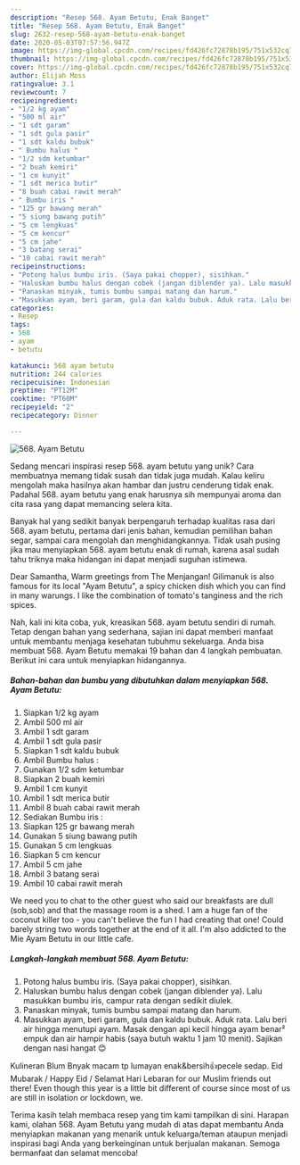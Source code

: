 ```yaml
---
description: "Resep 568. Ayam Betutu, Enak Banget"
title: "Resep 568. Ayam Betutu, Enak Banget"
slug: 2632-resep-568-ayam-betutu-enak-banget
date: 2020-05-03T07:57:56.947Z
image: https://img-global.cpcdn.com/recipes/fd426fc72878b195/751x532cq70/568-ayam-betutu-foto-resep-utama.jpg
thumbnail: https://img-global.cpcdn.com/recipes/fd426fc72878b195/751x532cq70/568-ayam-betutu-foto-resep-utama.jpg
cover: https://img-global.cpcdn.com/recipes/fd426fc72878b195/751x532cq70/568-ayam-betutu-foto-resep-utama.jpg
author: Elijah Moss
ratingvalue: 3.1
reviewcount: 7
recipeingredient:
- "1/2 kg ayam"
- "500 ml air"
- "1 sdt garam"
- "1 sdt gula pasir"
- "1 sdt kaldu bubuk"
- " Bumbu halus "
- "1/2 sdm ketumbar"
- "2 buah kemiri"
- "1 cm kunyit"
- "1 sdt merica butir"
- "8 buah cabai rawit merah"
- " Bumbu iris "
- "125 gr bawang merah"
- "5 siung bawang putih"
- "5 cm lengkuas"
- "5 cm kencur"
- "5 cm jahe"
- "3 batang serai"
- "10 cabai rawit merah"
recipeinstructions:
- "Potong halus bumbu iris. (Saya pakai chopper), sisihkan."
- "Haluskan bumbu halus dengan cobek (jangan diblender ya). Lalu masukkan bumbu iris, campur rata dengan sedikit diulek."
- "Panaskan minyak, tumis bumbu sampai matang dan harum."
- "Masukkan ayam, beri garam, gula dan kaldu bubuk. Aduk rata. Lalu beri air hingga menutupi ayam. Masak dengan api kecil hingga ayam benar² empuk dan air hampir habis (saya butuh waktu 1 jam 10 menit). Sajikan dengan nasi hangat 😊"
categories:
- Resep
tags:
- 568
- ayam
- betutu

katakunci: 568 ayam betutu 
nutrition: 244 calories
recipecuisine: Indonesian
preptime: "PT12M"
cooktime: "PT60M"
recipeyield: "2"
recipecategory: Dinner

---
```



![568. Ayam Betutu](https://img-global.cpcdn.com/recipes/fd426fc72878b195/751x532cq70/568-ayam-betutu-foto-resep-utama.jpg)

Sedang mencari inspirasi resep 568. ayam betutu yang unik? Cara membuatnya memang tidak susah dan tidak juga mudah. Kalau keliru mengolah maka hasilnya akan hambar dan justru cenderung tidak enak. Padahal 568. ayam betutu yang enak harusnya sih mempunyai aroma dan cita rasa yang dapat memancing selera kita.

Banyak hal yang sedikit banyak berpengaruh terhadap kualitas rasa dari 568. ayam betutu, pertama dari jenis bahan, kemudian pemilihan bahan segar, sampai cara mengolah dan menghidangkannya. Tidak usah pusing jika mau menyiapkan 568. ayam betutu enak di rumah, karena asal sudah tahu triknya maka hidangan ini dapat menjadi suguhan istimewa.

Dear Samantha, Warm greetings from The Menjangan! Gilimanuk is also famous for its local &#34;Ayam Betutu&#34;, a spicy chicken dish which you can find in many warungs. I like the combination of tomato&#39;s tanginess and the rich spices.


Nah, kali ini kita coba, yuk, kreasikan 568. ayam betutu sendiri di rumah. Tetap dengan bahan yang sederhana, sajian ini dapat memberi manfaat untuk membantu menjaga kesehatan tubuhmu sekeluarga. Anda bisa membuat 568. Ayam Betutu memakai 19 bahan dan 4 langkah pembuatan. Berikut ini cara untuk menyiapkan hidangannya.

<!--inarticleads1-->

##### Bahan-bahan dan bumbu yang dibutuhkan dalam menyiapkan 568. Ayam Betutu:

1. Siapkan 1/2 kg ayam
1. Ambil 500 ml air
1. Ambil 1 sdt garam
1. Ambil 1 sdt gula pasir
1. Siapkan 1 sdt kaldu bubuk
1. Ambil  Bumbu halus :
1. Gunakan 1/2 sdm ketumbar
1. Siapkan 2 buah kemiri
1. Ambil 1 cm kunyit
1. Ambil 1 sdt merica butir
1. Ambil 8 buah cabai rawit merah
1. Sediakan  Bumbu iris :
1. Siapkan 125 gr bawang merah
1. Gunakan 5 siung bawang putih
1. Gunakan 5 cm lengkuas
1. Siapkan 5 cm kencur
1. Ambil 5 cm jahe
1. Ambil 3 batang serai
1. Ambil 10 cabai rawit merah


We need you to chat to the other guest who said our breakfasts are dull (sob,sob) and that the massage room is a shed. I am a huge fan of the coconut killer too - you can&#39;t believe the fun I had creating that one! Could barely string two words together at the end of it all. I&#39;m also addicted to the Mie Ayam Betutu in our little cafe. 

<!--inarticleads2-->

##### Langkah-langkah membuat 568. Ayam Betutu:

1. Potong halus bumbu iris. (Saya pakai chopper), sisihkan.
1. Haluskan bumbu halus dengan cobek (jangan diblender ya). Lalu masukkan bumbu iris, campur rata dengan sedikit diulek.
1. Panaskan minyak, tumis bumbu sampai matang dan harum.
1. Masukkan ayam, beri garam, gula dan kaldu bubuk. Aduk rata. Lalu beri air hingga menutupi ayam. Masak dengan api kecil hingga ayam benar² empuk dan air hampir habis (saya butuh waktu 1 jam 10 menit). Sajikan dengan nasi hangat 😊


Kulineran Blum Bnyak macam tp lumayan enak&amp;bersih👍pecele sedap. Eid Mubarak / Happy Eid / Selamat Hari Lebaran for our Muslim friends out there! Even though this year is a little bit different of course since most of us are still in isolation or lockdown, we. 

Terima kasih telah membaca resep yang tim kami tampilkan di sini. Harapan kami, olahan 568. Ayam Betutu yang mudah di atas dapat membantu Anda menyiapkan makanan yang menarik untuk keluarga/teman ataupun menjadi inspirasi bagi Anda yang berkeinginan untuk berjualan makanan. Semoga bermanfaat dan selamat mencoba!
